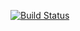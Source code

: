 [![Build Status](https://travis-ci.org/ksripathi/test-project.svg?branch=master)](https://travis-ci.org/ksripathi/test-project)
